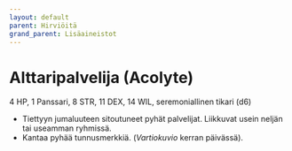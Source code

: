 ```yaml
---
layout: default
parent: Hirviöitä
grand_parent: Lisäaineistot
---
```


# Alttaripalvelija (Acolyte)

4 HP, 1 Panssari, 8 STR, 11 DEX, 14 WIL, seremoniallinen tikari (d6)

- Tiettyyn jumaluuteen sitoutuneet pyhät palvelijat. Liikkuvat usein neljän tai useamman ryhmissä.
- Kantaa pyhää tunnusmerkkiä. (_Vartiokuvio_ kerran päivässä).